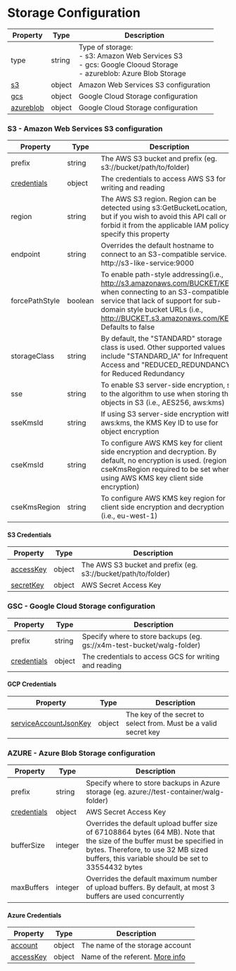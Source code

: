 # Storage Configuration

| Property | Type | Description |
|-----------|------|-------------|
| type | string  | Type of storage: <br>- s3: Amazon Web Services S3 <br>- gcs: Google Clooud Storage <br>- azureblob: Azure Blob Storage  |
| [s3](#s3---amazon-web-services-s3-configuration)  | object  | Amazon Web Services S3 configuration |
| [gcs](#gsc---google-cloud-storage-configuration)  | object  | Google Cloud Storage configuration |
| [azureblob](#azure---azure-blob-storage-configuration)  | object  | Google Cloud Storage configuration |

### S3 - Amazon Web Services S3 configuration

| Property | Type | Description |
|-----------|------|-------------|
| prefix | string  | The AWS S3 bucket and prefix (eg. s3://bucket/path/to/folder) |
| [credentials](#s3-credentials)  | object  | The credentials to access AWS S3 for writing and reading  |
| region  | string  | The AWS S3 region. Region can be detected using s3:GetBucketLocation, but if you wish to avoid this API call or forbid it from the applicable IAM policy, specify this property  |
| endpoint  | string  | Overrides the default hostname to connect to an S3-compatible service. i.e, http://s3-like-service:9000  |
| forcePathStyle  | boolean  | To enable path-style addressing(i.e., http://s3.amazonaws.com/BUCKET/KEY) when connecting to an S3-compatible service that lack of support for sub-domain style bucket URLs (i.e., http://BUCKET.s3.amazonaws.com/KEY). Defaults to false  |
| storageClass  | string  | By default, the "STANDARD" storage class is used. Other supported values include "STANDARD_IA" for Infrequent Access and "REDUCED_REDUNDANCY" for Reduced Redundancy  |
| sse  | string  | To enable S3 server-side encryption, set to the algorithm to use when storing the objects in S3 (i.e., AES256, aws:kms)  |
| sseKmsId  | string  | If using S3 server-side encryption with aws:kms, the KMS Key ID to use for object encryption  |
| cseKmsId  | string  | To configure AWS KMS key for client side encryption and decryption. By default, no encryption is used. (region or cseKmsRegion required to be set when using AWS KMS key client side encryption)  |
| cseKmsRegion  | string  | To configure AWS KMS key region for client side encryption and decryption (i.e., eu-west-1)  |

#### S3 Credentials

| Property | Type | Description |
|-----------|------|-------------|
| [accessKey](https://kubernetes.io/docs/reference/generated/kubernetes-api/v1.12/#secretkeyselector-v1-core) | object  | The AWS S3 bucket and prefix (eg. s3://bucket/path/to/folder) |
| [secretKey](https://kubernetes.io/docs/reference/generated/kubernetes-api/v1.12/#secretkeyselector-v1-core)  | object  | AWS Secret Access Key  |

### GSC - Google Cloud Storage configuration

| Property | Type | Description |
|-----------|------|-------------|
| prefix | string  | Specify where to store backups (eg. gs://x4m-test-bucket/walg-folder) |
| [credentials](#gcp-credentials)  | object  | The credentials to access GCS for writing and reading |

#### GCP Credentials

| Property | Type | Description |
|-----------|------|-------------|
| [serviceAccountJsonKey](https://kubernetes.io/docs/reference/generated/kubernetes-api/v1.12/#secretkeyselector-v1-core) | object  | The key of the secret to select from. Must be a valid secret key |


### AZURE - Azure Blob Storage configuration

| Property | Type | Description |
|-----------|------|-------------|
| prefix | string  | Specify where to store backups in Azure storage (eg. azure://test-container/walg-folder) |
| [credentials](#azure-credentials)  | object  | AWS Secret Access Key  |
| bufferSize  | integer  | Overrides the default upload buffer size of 67108864 bytes (64 MB). Note that the size of the buffer must be specified in bytes. Therefore, to use 32 MB sized buffers, this variable should be set to 33554432 bytes  |
| maxBuffers  | integer  | Overrides the default maximum number of upload buffers. By default, at most 3 buffers are used concurrently  |

#### Azure Credentials

| Property | Type | Description |
|-----------|------|-------------|
| [account](https://kubernetes.io/docs/reference/generated/kubernetes-api/v1.12/#secretkeyselector-v1-core) | object  | The name of the storage account |
| [accessKey](https://kubernetes.io/docs/reference/generated/kubernetes-api/v1.12/#secretkeyselector-v1-core) | object  | Name of the referent. [More info](https://kubernetes.io/docs/concepts/overview/working-with-objects/names/#names)  |
